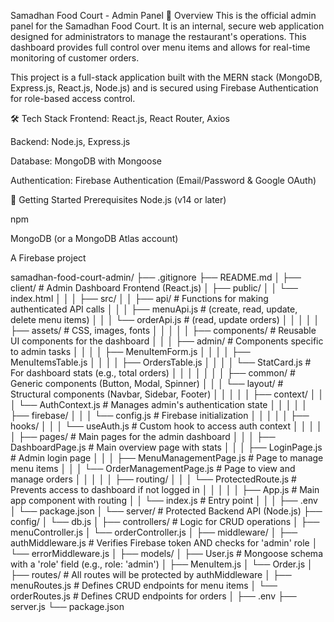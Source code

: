Samadhan Food Court - Admin Panel
📝 Overview
This is the official admin panel for the Samadhan Food Court. It is an internal, secure web application designed for administrators to manage the restaurant's operations. This dashboard provides full control over menu items and allows for real-time monitoring of customer orders.

This project is a full-stack application built with the MERN stack (MongoDB, Express.js, React.js, Node.js) and is secured using Firebase Authentication for role-based access control.

🛠️ Tech Stack
Frontend: React.js, React Router, Axios

Backend: Node.js, Express.js

Database: MongoDB with Mongoose

Authentication: Firebase Authentication (Email/Password & Google OAuth)

🚀 Getting Started
Prerequisites
Node.js (v14 or later)

npm

MongoDB (or a MongoDB Atlas account)

A Firebase project




samadhan-food-court-admin/
├── .gitignore
├── README.md
│
├── client/            # Admin Dashboard Frontend (React.js)
│   ├── public/
│   │   └── index.html
│   │
│   ├── src/
│   │   ├── api/             # Functions for making authenticated API calls
│   │   │   ├── menuApi.js   # (create, read, update, delete menu items)
│   │   │   └── orderApi.js  # (read, update orders)
│   │   │
│   │   ├── assets/          # CSS, images, fonts
│   │   │
│   │   ├── components/      # Reusable UI components for the dashboard
│   │   │   ├── admin/       # Components specific to admin tasks
│   │   │   │   ├── MenuItemForm.js
│   │   │   │   ├── MenuItemsTable.js
│   │   │   │   ├── OrdersTable.js
│   │   │   │   └── StatCard.js      # For dashboard stats (e.g., total orders)
│   │   │   │
│   │   │   ├── common/      # Generic components (Button, Modal, Spinner)
│   │   │   └── layout/      # Structural components (Navbar, Sidebar, Footer)
│   │   │
│   │   ├── context/
│   │   │   └── AuthContext.js # Manages admin's authentication state
│   │   │
│   │   ├── firebase/
│   │   │   └── config.js    # Firebase initialization
│   │   │
│   │   ├── hooks/
│   │   │   └── useAuth.js   # Custom hook to access auth context
│   │   │
│   │   ├── pages/           # Main pages for the admin dashboard
│   │   │   ├── DashboardPage.js     # Main overview page with stats
│   │   │   ├── LoginPage.js         # Admin login page
│   │   │   ├── MenuManagementPage.js  # Page to manage menu items
│   │   │   └── OrderManagementPage.js # Page to view and manage orders
│   │   │
│   │   ├── routing/
│   │   │   └── ProtectedRoute.js  # Prevents access to dashboard if not logged in
│   │   │
│   │   ├── App.js           # Main app component with routing
│   │   └── index.js         # Entry point
│   │
│   ├── .env
│   └── package.json
│
└── server/            # Protected Backend API (Node.js)
    ├── config/
    │   └── db.js
    │
    ├── controllers/       # Logic for CRUD operations
    │   ├── menuController.js
    │   └── orderController.js
    │
    ├── middleware/
    │   ├── authMiddleware.js  # Verifies Firebase token AND checks for 'admin' role
    │   └── errorMiddleware.js
    │
    ├── models/
    │   ├── User.js        # Mongoose schema with a 'role' field (e.g., role: 'admin')
    │   ├── MenuItem.js
    │   └── Order.js
    │
    ├── routes/            # All routes will be protected by authMiddleware
    │   ├── menuRoutes.js    # Defines CRUD endpoints for menu items
    │   └── orderRoutes.js   # Defines CRUD endpoints for orders
    │
    ├── .env
    ├── server.js
    └── package.json
